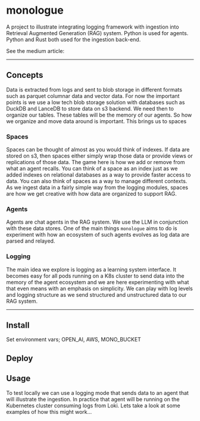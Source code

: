 # monologue

A project to illustrate integrating logging framework with ingestion into  Retrieval Augmented Generation (RAG) system. Python is used for agents. Python and Rust both used for the ingestion back-end.

See the medium article:

---

## Concepts

Data is extracted from logs and sent to blob storage in different formats such as parquet columnar data and vector data. For now the important points is we use a low tech blob storage solution with databases such as DuckDB and LanceDB to store data on s3 backend. We need then to organize our tables. These tables will be the memory of our agents. So how we organize and move data around is important. This brings us to spaces

### Spaces

Spaces can be thought of almost as you would think of indexes. If data are stored on s3, then spaces either simply wrap those data or provide views or replications of those data. The game here is how we add or remove from what an agent recalls. You can think of a space as an index just as we added indexes on relational databases as a way to provide faster access to data. You can also think of spaces as a way to manage different contexts. As we ingest data in a fairly simple way from the logging modules, spaces are how we get creative with how data are organized to support RAG.

### Agents

Agents are chat agents in the RAG system. We use the LLM in conjunction with these data stores. One of the main things `monologue` aims to do is experiment with how an ecosystem of such agents evolves as log data are parsed and relayed.

### Logging

The main idea we explore is logging as a learning system interface. It becomes easy for all pods running on a K8s cluster to send data into the memory of the agent ecosystem and we are here experimenting with what that even means with an emphasis on simplicity. We can play with log levels and logging structure as we send structured and unstructured data to our RAG system.

----

## Install

Set environment vars; OPEN_AI, AWS, MONO_BUCKET

## Deploy

## Usage

To test locally we can use a logging mode that sends data to an agent that will illustrate the ingestion. In practice that agent will be running on the Kubernetes cluster consuming logs from Loki. Lets take a look at some examples of how this might work...
